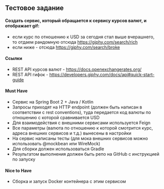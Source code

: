## Тестовое задание

#### Создать сервис, который обращается к сервису курсов валют, и отображает gif:

* если курс по отношению к USD за сегодня стал выше вчерашнего, то отдаем рандомную отсюда https://giphy.com/search/rich
* если ниже - отсюда https://giphy.com/search/broke

#### Ссылки

* REST API курсов валют - https://docs.openexchangerates.org/
* REST API гифок - https://developers.giphy.com/docs/api#quick-start-guide

#### Must Have

* Сервис на Spring Boot 2 + Java / Kotlin
* Запросы приходят на HTTP endpoint (должен быть написан в соответствии с rest conventions), туда передается код валюты по отношению с которой сравнивается USD
* Для взаимодействия с внешними сервисами используется Feign
* Все параметры (валюта по отношению к которой смотрится курс, адреса внешних сервисов и т.д.) вынесены в настройки
* На сервис написаны тесты (для мока внешних сервисов можно использовать @mockbean или WireMock)
* Для сборки должен использоваться Gradle
* Результатом выполнения должен быть репо на GitHub с инструкцией по запуску

#### Nice to Have

* Сборка и запуск Docker контейнера с этим сервисом



